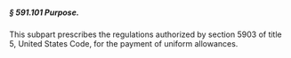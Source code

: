 ##### § 591.101 Purpose. #####

This subpart prescribes the regulations authorized by section 5903 of title 5, United States Code, for the payment of uniform allowances.